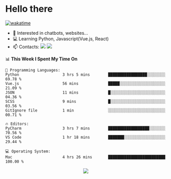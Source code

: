 # Hello there

[![wakatime](https://wakatime.com/badge/user/018bd4cf-9224-4729-b4f3-31fc6a93ca34.svg)](https://wakatime.com/@flamescoder)

- 👀 Interested in chatbots, websites...
- 💻 Learning Python, Javascript(Vue.js, React)
- 📫 Contacts: <a href="https://t.me/FlameCoder0_0" target="_blank"><img src="https://img.shields.io/badge/telegram-0088cc?logo=telegram&logoColor=white"/></a> <a href="https://discord.gg/3wt8QRndjm" target="_blank"><img src="https://img.shields.io/badge/discord-5865F2?logo=discord&logoColor=white"/></a>

<!--START_SECTION:waka-->
📊 **This Week I Spent My Time On** 

```text
💬 Programming Languages: 
Python                   3 hrs 5 mins        █████████████████░░░░░░░░   69.78 % 
Vue.js                   56 mins             █████░░░░░░░░░░░░░░░░░░░░   21.09 % 
JSON                     11 mins             █░░░░░░░░░░░░░░░░░░░░░░░░   04.36 % 
SCSS                     9 mins              █░░░░░░░░░░░░░░░░░░░░░░░░   03.56 % 
GitIgnore file           1 min               ░░░░░░░░░░░░░░░░░░░░░░░░░   00.71 % 

🔥 Editors: 
PyCharm                  3 hrs 7 mins        ██████████████████░░░░░░░   70.56 % 
VS Code                  1 hr 18 mins        ███████░░░░░░░░░░░░░░░░░░   29.44 % 

💻 Operating System: 
Mac                      4 hrs 26 mins       █████████████████████████   100.00 % 
```


<!--END_SECTION:waka-->

<div align="center">
  <img src="https://komarev.com/ghpvc/?username=FlamesC0der&style=flat-square&color=red"/>
</div>
